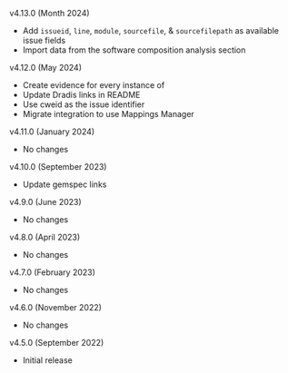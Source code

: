 v4.13.0 (Month 2024)
  - Add `issueid`, `line`, `module`, `sourcefile`, & `sourcefilepath` as available issue fields
  - Import data from the software composition analysis section

v4.12.0 (May 2024)
  - Create evidence for every instance of <flaw>
  - Update Dradis links in README
  - Use cweid as the issue identifier
  - Migrate integration to use Mappings Manager

v4.11.0 (January 2024)
  - No changes

v4.10.0 (September 2023)
  - Update gemspec links

v4.9.0 (June 2023)
  - No changes

v4.8.0 (April 2023)
  - No changes

v4.7.0 (February 2023)
  - No changes

v4.6.0 (November 2022)
  - No changes

v4.5.0 (September 2022)
  - Initial release
